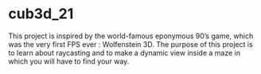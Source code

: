 # cub3d_21

This project is inspired by the world-famous eponymous 90’s game, which was the very first FPS ever : Wolfenstein 3D. The purpose of this project is to learn about raycasting and to make a dynamic view inside a maze in which you will have to find your way.
